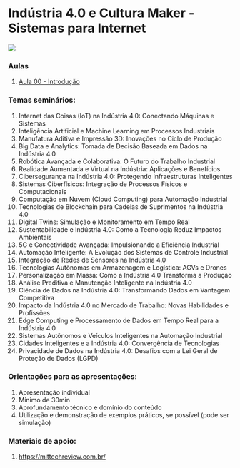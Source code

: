 <h1>Indústria 4.0 e Cultura Maker - Sistemas para Internet</h1>
<img src="https://logap.com.br/wp-content/uploads/2023/05/principais-tecnologias-industria-4-0.png"/>
<h3>Aulas </h3>
<ol>
  <li><a href="https://www.canva.com/design/DAGUTSW0S0U/qF4WF4dtUvdI2d4F1Ci5fg/edit?utm_content=DAGUTSW0S0U&utm_campaign=designshare&utm_medium=link2&utm_source=sharebutton">Aula 00 - Introdução</a></li>
</ol>

<h3>Temas seminários: </h3>
<ol>
  <li>Internet das Coisas (IoT) na Indústria 4.0: Conectando Máquinas e Sistemas</li>
  <li>Inteligência Artificial e Machine Learning em Processos Industriais</li>
  <li>Manufatura Aditiva e Impressão 3D: Inovações no Ciclo de Produção</li>
  <li>Big Data e Analytics: Tomada de Decisão Baseada em Dados na Indústria 4.0</li>
  <li>Robótica Avançada e Colaborativa: O Futuro do Trabalho Industrial</li>
  <li>Realidade Aumentada e Virtual na Indústria: Aplicações e Benefícios</li>
  <li>Cibersegurança na Indústria 4.0: Protegendo Infraestruturas Inteligentes</li>
  <li>Sistemas Ciberfísicos: Integração de Processos Físicos e Computacionais</li>
  <li>Computação em Nuvem (Cloud Computing) para Automação Industrial</li>
  <li>Tecnologias de Blockchain para Cadeias de Suprimentos na Indústria 4.0</li>
  <li>Digital Twins: Simulação e Monitoramento em Tempo Real</li>
  <li>Sustentabilidade e Indústria 4.0: Como a Tecnologia Reduz Impactos Ambientais</li>
  <li>5G e Conectividade Avançada: Impulsionando a Eficiência Industrial</li>
  <li>Automação Inteligente: A Evolução dos Sistemas de Controle Industrial</li>
  <li>Integração de Redes de Sensores na Indústria 4.0</li>
  <li>Tecnologias Autônomas em Armazenagem e Logística: AGVs e Drones</li>
  <li>Personalização em Massa: Como a Indústria 4.0 Transforma a Produção</li>
  <li>Análise Preditiva e Manutenção Inteligente na Indústria 4.0</li>
  <li>Ciência de Dados na Indústria 4.0: Transformando Dados em Vantagem Competitiva</li>
  <li>Impacto da Indústria 4.0 no Mercado de Trabalho: Novas Habilidades e Profissões</li>
  <li>Edge Computing e Processamento de Dados em Tempo Real para a Indústria 4.0</li>
  <li>Sistemas Autônomos e Veículos Inteligentes na Automação Industrial</li>
  <li>Cidades Inteligentes e a Indústria 4.0: Convergência de Tecnologias</li>
  <li>Privacidade de Dados na Indústria 4.0: Desafios com a Lei Geral de Proteção de Dados (LGPD)</li>
</ol>

<H3>Orientações para as apresentações:</H3>
<ol>
  <li>Apresentação individual</li>
  <li>Mínimo de 30min</li>
  <li>Aprofundamento técnico e domínio do conteúdo</li>
  <li>Utilização e demonstração de exemplos práticos, se possível (pode ser simulação)</li>
</ol>


<H3>Materiais de apoio:</H3>
<ol>
  <li><a href="https://mittechreview.com.br/">https://mittechreview.com.br/</a></li>
</ol>


